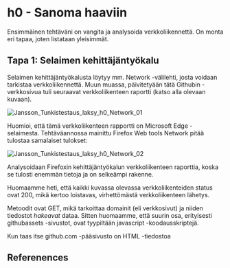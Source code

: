 # h0 - Sanoma haaviin

Ensimmäinen tehtäväni on vangita ja analysoida verkkoliikennettä. On monta eri tapaa, joten listataan yleisimmät.

## Tapa 1: Selaimen kehittäjäntyökalu

Selaimen kehittäjäntyökalusta löytyy mm. Network -välilehti, josta voidaan tarkistaa verkkoliikennettä. Muun muassa, päivitetyään tätä Githubin -verkkosivua tuli seuraavat verkkoliikenteen raportti (katso alla olevaan kuvaan).

![Jansson_Tunkistestaus_laksy_h0_Network_01](https://github.com/user-attachments/assets/9391fd27-0259-42f0-9903-3258a4782dcc)

Huomioi, että tämä verkkoliikenteen rapportti on Microsoft Edge -selaimesta. Tehtäväannossa mainittu Firefox Web tools Network pitää tulostaa samalaiset tulokset:

![Jansson_Tunkistestaus_laksy_h0_Network_02](https://github.com/user-attachments/assets/22567129-d1b0-4e0e-aee0-ee7988320e0a)

Analysoidaan Firefoxin kehittäjäntyökalun verkkoliikenteen raporttia, koska se tulosti enemmän tietoja ja on selkeämpi rakenne.

Huomaamme heti, että kaikki kuvassa olevassa verkkoliikenteiden status ovat 200, mikä kertoo loistavas, virhettömästä verkkoliikenteen lähetys.


Metoodit ovat GET, mikä tarkoittaa domainit (eli verkkosivut) ja niiden tiedostot *hakeavat* dataa.
Sitten huomaamme, että suurin osa, erityisesti githubassets -sivustot, ovat tyypiltään javascript -koodausskriptejä.


Kun taas itse github.com -pääsivusto on HTML -tiedostoa 

## Referenences



